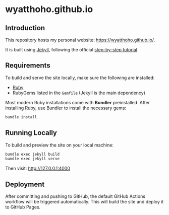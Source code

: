 # wyatthoho.github.io

## Introduction

This repository hosts my personal website: https://wyatthoho.github.io/.

It is built using [Jekyll](https://jekyllrb.com/),
following the official [step-by-step tutorial](https://jekyllrb.com/docs/step-by-step/01-setup/).

## Requirements

To build and serve the site locally,
make sure the following are installed:

- [Ruby](https://www.ruby-lang.org/en/downloads/)
- RubyGems listed in the `Gemfile` (Jekyll is the main dependency)

Most modern Ruby installations come with **Bundler** preinstalled.
After installing Ruby, use Bundler to install the necessary gems:

```bash
bundle install
```

## Running Locally

To build and preview the site on your local machine:

```bash
bundle exec jekyll build
bundle exec jekyll serve
```

Then visit: http://127.0.0.1:4000

## Deployment

After committing and pushing to GitHub,
the default GitHub Actions workflow will be triggered automatically.
This will build the site and deploy it to GitHub Pages.
